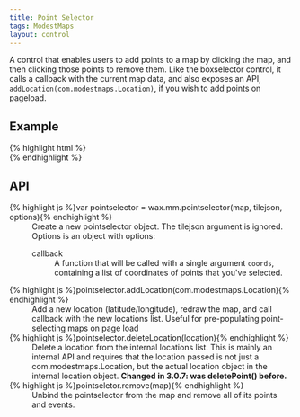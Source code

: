 ```yaml
---
title: Point Selector
tags: ModestMaps
layout: control
---
```


A control that enables users to add points to a map by clicking the map, and
then clicking those points to remove them. Like the boxselector control, it
calls a callback with the current map data, and also exposes an API,
`addLocation(com.modestmaps.Location)`, if you wish to add points on pageload.

## Example

<div class='live'>
{% highlight html %}
<div id='map-div'></div>
<script>
var mm = com.modestmaps;
wax.tilejson(
  'http://tiles.mapbox.com/mapbox/api/Tileset/blue-marble-topo-bathy-jul',
  function(tilejson) {
    var m = new mm.Map('map-div',
      new wax.mm.connector(tilejson))

    wax.mm.pointselector(m, tilejson, {
      callback: function(coords) {
        $('#pointselector-text').text(coords.join(' - '));
      }
    });

    m.setCenterZoom(new mm.Location(39, -98), 2);
  }
);
</script>
{% endhighlight %}
</div>

## API

<dl>
  <dt>{% highlight js %}var pointselector = wax.mm.pointselector(map, tilejson, options){% endhighlight %}</dt>
  <dd>Create a new pointselector object. The tilejson argument is ignored. Options
  is an object with options:
  <dl>
    <dt>callback</dt>
    <dd>A function that will be called with a single argument
    <code>coords</code>, containing a list of coordinates of
    points that you've selected.
    </dd>
  </dl>
  <dt>{% highlight js %}pointselector.addLocation(com.modestmaps.Location){% endhighlight %}</dt>
  <dd>Add a new location (latitude/longitude), redraw the map, and call callback
  with the new locations list. Useful for pre-populating point-selecting maps
  on page load</dd>
  <dt>{% highlight js %}pointselector.deleteLocation(location){% endhighlight %}</dt>
  <dd>Delete a location from the internal locations list. This is mainly an internal
  API and requires that the location passed is not just a com.modestmaps.Location,
  but the actual location object in the internal location object.
  <strong>Changed in 3.0.7: was deletePoint() before.</strong></dd>
  <dt>{% highlight js %}pointseletor.remove(map){% endhighlight %}</dt>
  <dd>Unbind the pointselector from the map and remove all of its points and events.</dd>
</dl>
